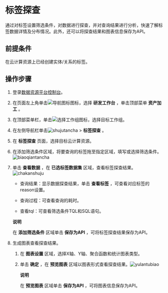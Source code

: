 标签探查 
=========================

通过对标签设置筛选条件，对数据进行探查，并对查询结果进行分析，快速了解标签数据详情及分布情况。此外，还可以将探查结果和图表信息保存为API。

前提条件 
-------------------------

在云计算资源上已经创建实体/关系的标签。

操作步骤 
-------------------------

1. 登录[数据资源平台控制台](https://dataq.console.aliyun.com)。

   

2. 在页面左上角单击![导航图标 ](https://static-aliyun-doc.oss-accelerate.aliyuncs.com/assets/img/zh-CN/6402159161/p268802.png)图标，选择 **研发工作台** ，单击顶部菜单 **资产加工** 。

   

3. 在顶部菜单栏，单击![选择工作组](https://static-aliyun-doc.oss-accelerate.aliyuncs.com/assets/img/zh-CN/8779023261/p282243.png)图标，选择目标工作组。

   

4. 在左侧导航栏单击![shujutancha](https://static-aliyun-doc.oss-accelerate.aliyuncs.com/assets/img/zh-CN/7329223261/p282452.png) \> **标签探查** 。

   

5. 在 **标签探查** 页面，选择目标云计算资源。

   

6. 在添加筛选条件区域，将要查询的标签拖至指定区域，填写或选择筛选条件。![biaoqiantancha](https://static-aliyun-doc.oss-accelerate.aliyuncs.com/assets/img/zh-CN/4592923261/p282528.png)

   

7. 单击 **查看数据** ，在 **已选标签数据集** 区域，查看标签探查结果。![chakanshuju](https://static-aliyun-doc.oss-accelerate.aliyuncs.com/assets/img/zh-CN/4592923261/p282546.png)

   * 查询结果：显示数据探查结果，单击 **查看标签** ，可查看对应标签的reason设置。

     
   
   * 查询过程：可查看查询的耗时。

     
   
   * 查看tql：可查看筛选条件TQL和SQL语句。

     
   

   
   **说明**

   在 **添加筛选条件** 区域单击 **保存为API** ，可将标签探查结果保存为API。
   

8. 生成图表查看探查结果。

   1. 在 **图表设置** 区域，选择X轴、Y轴、聚合函数和统计图表类型。

      
   
   2. 单击 **确定** ，在 **预览图表** 区域以图表形式查看探查结果。![yulantubiao](https://static-aliyun-doc.oss-accelerate.aliyuncs.com/assets/img/zh-CN/4592923261/p282618.png)

      **说明**

      在 **预览图表** 区域单击 **保存为API** ，可将图表信息保存为API。
      
   

   




